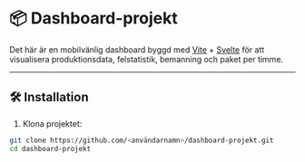 # 📦 Dashboard-projekt

Det här är en mobilvänlig dashboard byggd med [Vite](https://vitejs.dev/) + [Svelte](https://svelte.dev/) för att visualisera produktionsdata, felstatistik, bemanning och paket per timme.

---

## 🛠️ Installation

1. Klona projektet:

```bash
git clone https://github.com/<användarnamn>/dashboard-projekt.git
cd dashboard-projekt
```
